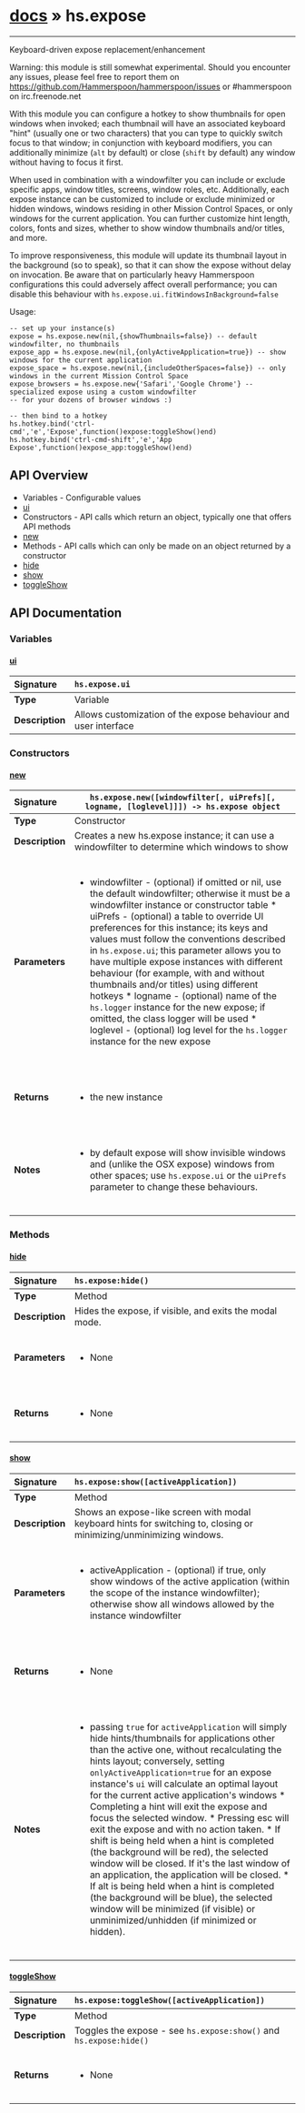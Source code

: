 # [docs](index.md) » hs.expose
---

Keyboard-driven expose replacement/enhancement

Warning: this module is still somewhat experimental.
Should you encounter any issues, please feel free to report them on https://github.com/Hammerspoon/hammerspoon/issues
or #hammerspoon on irc.freenode.net

With this module you can configure a hotkey to show thumbnails for open windows when invoked; each thumbnail will have
an associated keyboard "hint" (usually one or two characters) that you can type to quickly switch focus to that
window; in conjunction with keyboard modifiers, you can additionally minimize (`alt` by default) or close
(`shift` by default) any window without having to focus it first.

When used in combination with a windowfilter you can include or exclude specific apps, window titles, screens,
window roles, etc. Additionally, each expose instance can be customized to include or exclude minimized or hidden windows,
windows residing in other Mission Control Spaces, or only windows for the current application. You can further customize
hint length, colors, fonts and sizes, whether to show window thumbnails and/or titles, and more.

To improve responsiveness, this module will update its thumbnail layout in the background (so to speak), so that it
can show the expose without delay on invocation. Be aware that on particularly heavy Hammerspoon configurations
this could adversely affect overall performance; you can disable this behaviour with
`hs.expose.ui.fitWindowsInBackground=false`

Usage:
```
-- set up your instance(s)
expose = hs.expose.new(nil,{showThumbnails=false}) -- default windowfilter, no thumbnails
expose_app = hs.expose.new(nil,{onlyActiveApplication=true}) -- show windows for the current application
expose_space = hs.expose.new(nil,{includeOtherSpaces=false}) -- only windows in the current Mission Control Space
expose_browsers = hs.expose.new{'Safari','Google Chrome'} -- specialized expose using a custom windowfilter
-- for your dozens of browser windows :)

-- then bind to a hotkey
hs.hotkey.bind('ctrl-cmd','e','Expose',function()expose:toggleShow()end)
hs.hotkey.bind('ctrl-cmd-shift','e','App Expose',function()expose_app:toggleShow()end)
```

## API Overview
* Variables - Configurable values
 * [ui](#ui)
* Constructors - API calls which return an object, typically one that offers API methods
 * [new](#new)
* Methods - API calls which can only be made on an object returned by a constructor
 * [hide](#hide)
 * [show](#show)
 * [toggleShow](#toggleshow)

## API Documentation

### Variables

#### [ui](#ui)
| <span style="float: left;">**Signature**</span> | <span style="float: left;">`hs.expose.ui` </span>                                                          |
| -----------------------------------------------------|---------------------------------------------------------------------------------------------------------|
| **Type**                                             | Variable                                                                                         |
| **Description**                                      | Allows customization of the expose behaviour and user interface                                                                                         |

### Constructors

#### [new](#new)
| <span style="float: left;">**Signature**</span> | <span style="float: left;">`hs.expose.new([windowfilter[, uiPrefs][, logname, [loglevel]]]) -> hs.expose object` </span>                                                          |
| -----------------------------------------------------|---------------------------------------------------------------------------------------------------------|
| **Type**                                             | Constructor                                                                                         |
| **Description**                                      | Creates a new hs.expose instance; it can use a windowfilter to determine which windows to show                                                                                         |
| **Parameters**                                       | <ul><br /><li>windowfilter - (optional) if omitted or nil, use the default windowfilter; otherwise it must be a windowfilter   instance or constructor table * uiPrefs - (optional) a table to override UI preferences for this instance; its keys and values   must follow the conventions described in <code>hs.expose.ui</code>; this parameter allows you to have multiple   expose instances with different behaviour (for example, with and without thumbnails and/or titles)   using different hotkeys * logname - (optional) name of the <code>hs.logger</code> instance for the new expose; if omitted, the class logger will be used * loglevel - (optional) log level for the <code>hs.logger</code> instance for the new expose</li><br /></ul>                                        |
| **Returns**                                          | <ul><br /><li>the new instance</li><br /></ul>                                           |
| **Notes**                                            | <ul><br /><li>by default expose will show invisible windows and (unlike the OSX expose) windows from other spaces; use    <code>hs.expose.ui</code> or the <code>uiPrefs</code> parameter to change these behaviours.</li><br /></ul>                                             |

### Methods

#### [hide](#hide)
| <span style="float: left;">**Signature**</span> | <span style="float: left;">`hs.expose:hide()` </span>                                                          |
| -----------------------------------------------------|---------------------------------------------------------------------------------------------------------|
| **Type**                                             | Method                                                                                         |
| **Description**                                      | Hides the expose, if visible, and exits the modal mode.                                                                                         |
| **Parameters**                                       | <ul><br /><li>None</li><br /></ul>                                        |
| **Returns**                                          | <ul><br /><li>None</li><br /></ul>                                           |

#### [show](#show)
| <span style="float: left;">**Signature**</span> | <span style="float: left;">`hs.expose:show([activeApplication])` </span>                                                          |
| -----------------------------------------------------|---------------------------------------------------------------------------------------------------------|
| **Type**                                             | Method                                                                                         |
| **Description**                                      | Shows an expose-like screen with modal keyboard hints for switching to, closing or minimizing/unminimizing windows.                                                                                         |
| **Parameters**                                       | <ul><br /><li>activeApplication - (optional) if true, only show windows of the active application (within the  scope of the instance windowfilter); otherwise show all windows allowed by the instance windowfilter</li><br /></ul>                                        |
| **Returns**                                          | <ul><br /><li>None</li><br /></ul>                                           |
| **Notes**                                            | <ul><br /><li>passing <code>true</code> for <code>activeApplication</code> will simply hide hints/thumbnails for applications other   than the active one, without recalculating the hints layout; conversely, setting <code>onlyActiveApplication=true</code>   for an expose instance's <code>ui</code> will calculate an optimal layout for the current active application's windows * Completing a hint will exit the expose and focus the selected window. * Pressing esc will exit the expose and with no action taken. * If shift is being held when a hint is completed (the background will be red), the selected   window will be closed. If it's the last window of an application, the application will be closed. * If alt is being held when a hint is completed (the background will be blue), the selected   window will be minimized (if visible) or unminimized/unhidden (if minimized or hidden).</li><br /></ul>                                             |

#### [toggleShow](#toggleshow)
| <span style="float: left;">**Signature**</span> | <span style="float: left;">`hs.expose:toggleShow([activeApplication])` </span>                                                          |
| -----------------------------------------------------|---------------------------------------------------------------------------------------------------------|
| **Type**                                             | Method                                                                                         |
| **Description**                                      | Toggles the expose - see `hs.expose:show()` and `hs.expose:hide()`                                                                                         |
| **Returns**                                          | <ul><br /><li>None</li><br /></ul>                                           |


